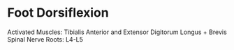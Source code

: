 # Foot Dorsiflexion

Activated Muscles: Tibialis Anterior and Extensor Digitorum Longus + Brevis
Spinal Nerve Roots: L4-L5